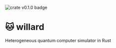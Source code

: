 ![crate v0.1.0 badge](https://img.shields.io/badge/crates.io-v0.1.0-orange.svg?longCache=true)

# :cat: willard

Heterogeneous quantum computer simulator in Rust
